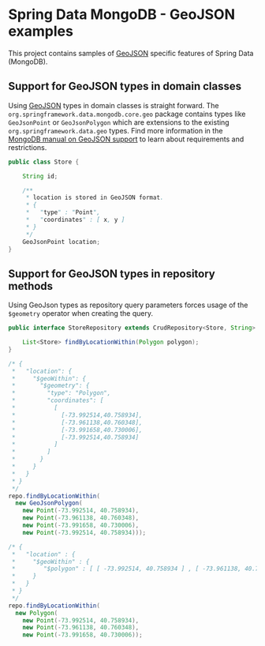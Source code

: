 # Spring Data MongoDB - GeoJSON examples

This project contains samples of [GeoJSON](http://geojson.org) specific features of Spring Data (MongoDB).

## Support for GeoJSON types in domain classes

Using [GeoJSON](http://geojson.org) types in domain classes is straight forward. The `org.springframework.data.mongodb.core.geo` package contains types like `GeoJsonPoint` or `GeoJsonPolygon` which are extensions to the existing `org.springframework.data.geo` types.
Find more information in the [MongoDB manual on GeoJSON support](https://docs.mongodb.org/manual/core/2dsphere/#geospatial-indexes-store-geojson) to learn about requirements and restrictions.

```java
public class Store {

	String id;

	/**
	 * location is stored in GeoJSON format.
	 * {
	 *   "type" : "Point",
	 *   "coordinates" : [ x, y ]
	 * }
	 */
	GeoJsonPoint location;
}
```

## Support for GeoJSON types in repository methods

Using GeoJson types as repository query parameters forces usage of the `$geometry` operator when creating the query.

```java
public interface StoreRepository extends CrudRepository<Store, String> {

	List<Store> findByLocationWithin(Polygon polygon);
}
```

```java
/* {
 *   "location": {
 *     "$geoWithin": {
 *       "$geometry": {
 *         "type": "Polygon",
 *         "coordinates": [
 *           [
 *             [-73.992514,40.758934],
 *             [-73.961138,40.760348],
 *             [-73.991658,40.730006],
 *             [-73.992514,40.758934]
 *           ]
 *         ]
 *       }
 *     }
 *   }
 * }
 */
repo.findByLocationWithin(
  new GeoJsonPolygon(
    new Point(-73.992514, 40.758934),
    new Point(-73.961138, 40.760348),
    new Point(-73.991658, 40.730006),
    new Point(-73.992514, 40.758934)));

/* {
 *   "location" : {
 *     "$geoWithin" : {
 *        "$polygon" : [ [ -73.992514, 40.758934 ] , [ -73.961138, 40.760348 ] , [ -73.991658, 40.730006 ] ]
 *     }
 *   }
 * }
 */
repo.findByLocationWithin(
  new Polygon(
    new Point(-73.992514, 40.758934),
    new Point(-73.961138, 40.760348),
    new Point(-73.991658, 40.730006));
```

